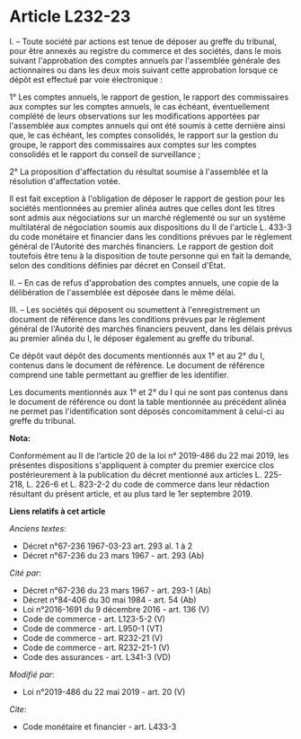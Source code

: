 # Article L232-23

I. – Toute société par actions est tenue de déposer au greffe du tribunal, pour être annexés au registre du commerce et des
sociétés, dans le mois suivant l'approbation des comptes annuels par l'assemblée générale des actionnaires ou dans les deux
mois suivant cette approbation lorsque ce dépôt est effectué par voie électronique :

1° Les comptes annuels, le rapport de gestion, le rapport des commissaires aux comptes sur les comptes annuels, le cas
échéant, éventuellement complété de leurs observations sur les modifications apportées par l'assemblée aux comptes annuels
qui ont été soumis à cette dernière ainsi que, le cas échéant, les comptes consolidés, le rapport sur la gestion du groupe,
le rapport des commissaires aux comptes sur les comptes consolidés et le rapport du conseil de surveillance ;

2° La proposition d'affectation du résultat soumise à l'assemblée et la résolution d'affectation votée.

Il est fait exception à l'obligation de déposer le rapport de gestion pour les sociétés mentionnées au premier alinéa autres
que celles dont les titres sont admis aux négociations sur un marché réglementé ou sur un système multilatéral de négociation
soumis aux dispositions du II de l'article L. 433-3 du code monétaire et financier dans les conditions prévues par le
règlement général de l'Autorité des marchés financiers. Le rapport de gestion doit toutefois être tenu à la disposition de
toute personne qui en fait la demande, selon des conditions définies par décret en Conseil d'Etat.

II. – En cas de refus d'approbation des comptes annuels, une copie de la délibération de l'assemblée est déposée dans le même
délai.

III. – Les sociétés qui déposent ou soumettent à l'enregistrement un document de référence dans les conditions prévues par le
règlement général de l'Autorité des marchés financiers peuvent, dans les délais prévus au premier alinéa du I, le déposer
également au greffe du tribunal.

Ce dépôt vaut dépôt des documents mentionnés aux 1° et au 2° du I, contenus dans le document de référence. Le document de
référence comprend une table permettant au greffier de les identifier.

Les documents mentionnés aux 1° et 2° du I qui ne sont pas contenus dans le document de référence ou dont la table mentionnée
au précédent alinéa ne permet pas l'identification sont déposés concomitamment à celui-ci au greffe du tribunal.

**Nota:**

Conformément au II de l’article 20 de la loi n° 2019-486 du 22 mai 2019, les présentes dispositions s'appliquent à compter du
premier exercice clos postérieurement à la publication du décret mentionné aux articles L. 225-218, L. 226-6 et L. 823-2-2 du
code de commerce dans leur rédaction résultant du présent article, et au plus tard le 1er septembre 2019.

**Liens relatifs à cet article**

_Anciens textes_:

  - Décret n°67-236 1967-03-23 art. 293 al. 1 à 2
  - Décret n°67-236 du 23 mars 1967 - art. 293 (Ab)

_Cité par_:

  - Décret n°67-236 du 23 mars 1967 - art. 293-1 (Ab)
  - Décret n°84-406 du 30 mai 1984 - art. 54 (Ab)
  - Loi n°2016-1691 du 9 décembre 2016 - art. 136 (V)
  - Code de commerce - art. L123-5-2 (V)
  - Code de commerce - art. L950-1 (VT)
  - Code de commerce - art. R232-21 (V)
  - Code de commerce - art. R232-21-1 (V)
  - Code des assurances - art. L341-3 (VD)

_Modifié par_:

  - Loi n°2019-486 du 22 mai 2019 - art. 20 (V)

_Cite_:

  - Code monétaire et financier - art. L433-3
